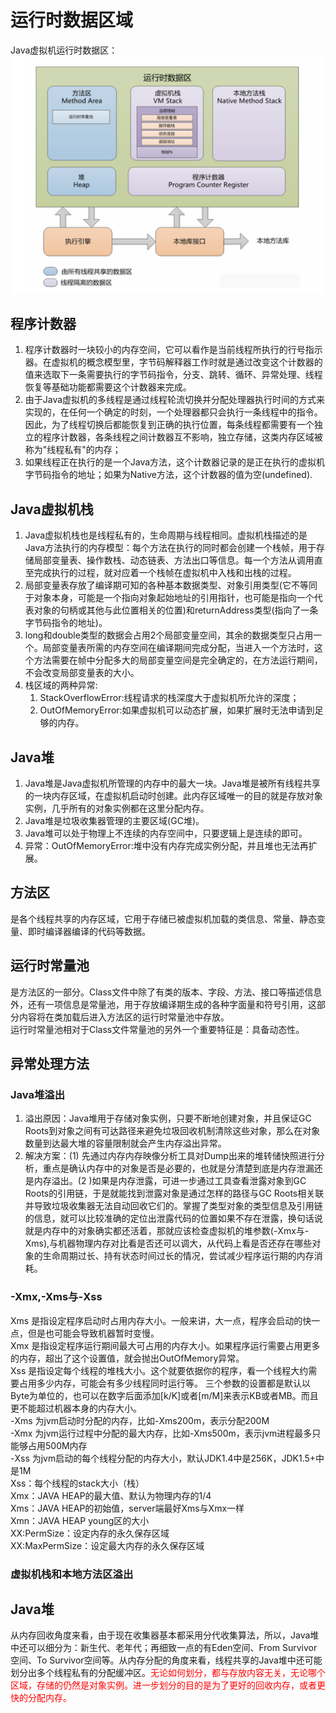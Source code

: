 # 运行时数据区域
Java虚拟机运行时数据区：
<img src="image/java虚拟机运行时数据区.PNG"/>
## 程序计数器
1. 程序计数器时一块较小的内存空间，它可以看作是当前线程所执行的行号指示器。在虚拟机的概念模型里，字节码解释器工作时就是通过改变这个计数器的值来选取下一条需要执行的字节码指令，分支、跳转、循环、异常处理、线程恢复等基础功能都需要这个计数器来完成。
2. 由于Java虚拟机的多线程是通过线程轮流切换并分配处理器执行时间的方式来实现的，在任何一个确定的时刻，一个处理器都只会执行一条线程中的指令。因此，为了线程切换后都能恢复到正确的执行位置，每条线程都需要有一个独立的程序计数器，各条线程之间计数器互不影响，独立存储，这类内存区域被称为"线程私有"的内存；
3. 如果线程正在执行的是一个Java方法，这个计数器记录的是正在执行的虚拟机字节码指令的地址；如果为Native方法，这个计数器的值为空(undefined).
## Java虚拟机栈
1. Java虚拟机栈也是线程私有的，生命周期与线程相同。虚拟机栈描述的是Java方法执行的内存模型：每个方法在执行的同时都会创建一个栈帧，用于存储局部变量表、操作数栈、动态链表、方法出口等信息。每一个方法从调用直至完成执行的过程，就对应着一个栈帧在虚拟机中入栈和出栈的过程。
2. 局部变量表存放了编译期可知的各种基本数据类型、对象引用类型(它不等同于对象本身，可能是一个指向对象起始地址的引用指针，也可能是指向一个代表对象的句柄或其他与此位置相关的位置)和returnAddress类型(指向了一条字节码指令的地址)。
3. long和double类型的数据会占用2个局部变量空间，其余的数据类型只占用一个。局部变量表所需的内存空间在编译期间完成分配，当进入一个方法时，这个方法需要在帧中分配多大的局部变量空间是完全确定的，在方法运行期间，不会改变局部变量表的大小。
4. 栈区域的两种异常:
    1. StackOverflowError:线程请求的栈深度大于虚拟机所允许的深度；
    2. OutOfMemoryError:如果虚拟机可以动态扩展，如果扩展时无法申请到足够的内存。
## Java堆
1. Java堆是Java虚拟机所管理的内存中的最大一块。Java堆是被所有线程共享的一块内存区域，在虚拟机启动时创建。此内存区域唯一的目的就是存放对象实例，几乎所有的对象实例都在这里分配内存。
2. Java堆是垃圾收集器管理的主要区域(GC堆)。
3. Java堆可以处于物理上不连续的内存空间中，只要逻辑上是连续的即可。
4. 异常：OutOfMemoryError:堆中没有内存完成实例分配，并且堆也无法再扩展。
## 方法区
是各个线程共享的内存区域，它用于存储已被虚拟机加载的类信息、常量、静态变量、即时编译器编译的代码等数据。
## 运行时常量池
是方法区的一部分。Class文件中除了有类的版本、字段、方法、接口等描述信息外，还有一项信息是常量池，用于存放编译期生成的各种字面量和符号引用，这部分内容将在类加载后进入方法区的运行时常量池中存放。  
运行时常量池相对于Class文件常量池的另外一个重要特征是：具备动态性。
## 异常处理方法
### Java堆溢出
1. 溢出原因：Java堆用于存储对象实例，只要不断地创建对象，并且保证GC Roots到对象之间有可达路径来避免垃圾回收机制清除这些对象，那么在对象数量到达最大堆的容量限制就会产生内存溢出异常。
2. 解决方案：(1) 先通过内存内存映像分析工具对Dump出来的堆转储快照进行分析，重点是确认内存中的对象是否是必要的，也就是分清楚到底是内存泄漏还是内存溢出。(2 )如果是内存泄露，可进一步通过工具查看泄露对象到GC Roots的引用链，于是就能找到泄露对象是通过怎样的路径与GC Roots相关联并导致垃圾收集器无法自动回收它们的。掌握了类型对象的类型信息及引用链的信息，就可以比较准确的定位出泄露代码的位置如果不存在泄露，换句话说就是内存中的对象确实都还活着，那就应该检查虚拟机的堆参数(-Xmx与-Xms),与机器物理内存对比看是否还可以调大，从代码上看是否还存在哪些对象的生命周期过长、持有状态时间过长的情况，尝试减少程序运行期的内存消耗。
### -Xmx,-Xms与-Xss
Xms 是指设定程序启动时占用内存大小。一般来讲，大一点，程序会启动的快一点，但是也可能会导致机器暂时变慢。  
Xmx 是指设定程序运行期间最大可占用的内存大小。如果程序运行需要占用更多的内存，超出了这个设置值，就会抛出OutOfMemory异常。  
Xss 是指设定每个线程的堆栈大小。这个就要依据你的程序，看一个线程大约需要占用多少内存，可能会有多少线程同时运行等。
三个参数的设置都是默认以Byte为单位的，也可以在数字后面添加[k/K]或者[m/M]来表示KB或者MB。而且更不能超过机器本身的内存大小。  
-Xms 为jvm启动时分配的内存，比如-Xms200m，表示分配200M  
-Xmx 为jvm运行过程中分配的最大内存，比如-Xms500m，表示jvm进程最多只能够占用500M内存  
-Xss 为jvm启动的每个线程分配的内存大小，默认JDK1.4中是256K，JDK1.5+中是1M  
Xss：每个线程的stack大小（栈）  
Xmx：JAVA HEAP的最大值、默认为物理内存的1/4  
Xms：JAVA HEAP的初始值，server端最好Xms与Xmx一样  
Xmn：JAVA HEAP young区的大小  
XX:PermSize：设定内存的永久保存区域  
XX:MaxPermSize：设定最大内存的永久保存区域
### 虚拟机栈和本地方法区溢出

## Java堆
从内存回收角度来看，由于现在收集器基本都采用分代收集算法，所以，Java堆中还可以细分为：新生代、老年代；再细致一点的有Eden空间、From Survivor空间、To Survivor空间等。从内存分配的角度来看，线程共享的Java堆中还可能划分出多个线程私有的分配缓冲区。<font color="red">无论如何划分，都与存放内容无关，无论哪个区域，存储的仍然是对象实例。进一步划分的目的是为了更好的回收内存，或者更快的分配内存。</font>

